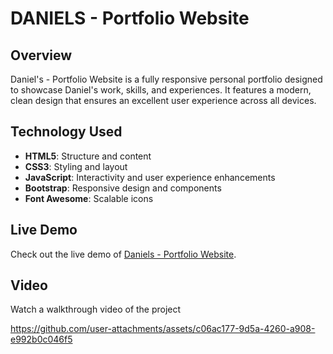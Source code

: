 # DANIELS - Portfolio Website

## Overview

Daniel's - Portfolio Website is a fully responsive personal portfolio designed to showcase Daniel's work, skills, and experiences. It features a modern, clean design that ensures an excellent user experience across all devices.

## Technology Used

- **HTML5**: Structure and content
- **CSS3**: Styling and layout
- **JavaScript**: Interactivity and user experience enhancements
- **Bootstrap**: Responsive design and components
- **Font Awesome**: Scalable icons

## Live Demo

Check out the live demo of [Daniels - Portfolio Website](https://daniels-portfolio-alpha.vercel.app/).

## Video

Watch a walkthrough video of the project

https://github.com/user-attachments/assets/c06ac177-9d5a-4260-a908-e992b0c046f5
